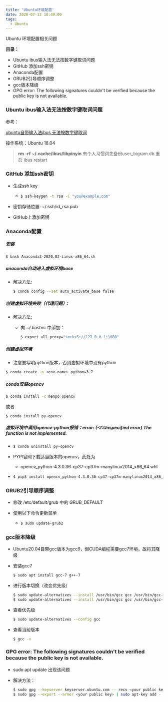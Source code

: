 ```yaml
---
title: 'Ubuntu环境配置'
date: 2020-07-12 10:49:00
tags:
  - Ubuntu
---
```




Ubuntu 环境配置相关问题



**目录：**

- Ubuntu ibus输入法无法按数字键取词问题
- GitHub 添加ssh密钥
- Anaconda配置
- GRUB2引导顺序调整
- gcc版本降级
- GPG error: The following signatures couldn't be verified because the public key is not available.



### Ubuntu ibus输入法无法按数字键取词问题



参考：

[ubuntu自带输入法ibus 无法按数字键取词](https://blog.csdn.net/chen_minghui/article/details/80690821)



操作系统：Ubuntu 18.04



>**rm -rf ~/.cache/ibus/libpinyin** 
>有个人习惯词先备份user_bigram.db 
>重启 ibus restart





### GitHub 添加ssh密钥

- 生成ssh key

  - ```bash
    $ ssh-keygen -t rsa -C "you@example.com"
    ```

- 密钥存储位置: ~/.ssh/id_rsa.pub

- GitHub上添加密钥





### Anaconda配置



##### 安装

```bash
$ bash Anaconda3-2020.02-Linux-x86_64.sh
```



##### anaconda自动进入虚拟环境base

- 解决方法:

  ```bash
  $ conda config --set auto_activate_base false
  ```



##### 创建虚拟环境失败（代理问题）：

- 解决方法;

  - 向 ~/.bashrc 中添加：

    ```bash
    $ export all_proxy="socks5://127.0.0.1:1080"
    ```

    

    

##### 创建虚拟环境

- 注意要写明python版本，否则虚拟环境中没有python

```bash
$ conda create -n <env-name> python=3.7
```



##### conda安装opencv

```bash
$ conda install -c menpo opencv
```

或者

```
$ conda install py-opencv
```





##### 虚拟环境中调用opencv-python报错：error: (-2:Unspecified error) The function is not implemented. 



- ```bash
  $ conda uninstall py-opencv
  ```

- PYPI官网下载适当版本的opencv，此处为

  - opencv_python-4.3.0.36-cp37-cp37m-manylinux2014_x86_64.whl

- ```bash
  $ pip3 install opencv_python-4.3.0.36-cp37-cp37m-manylinux2014_x86_64.whl
  ```





### GRUB2引导顺序调整

- 修改 /etc/default/grub 中的 GRUB_DEFAULT

- 使用以下命令更新菜单

  - ```bash
    $ sudo update-grub2
    ```





### gcc版本降级

- Ubuntu20.04自带gcc版本为gcc9，但CUDA编程需要gcc7环境，故将其降级

- 安装gcc7

  ```bash
  $ sudo apt install gcc-7 g++-7
  ```

- 进行版本切换（改变优先级）

  ```bash
  $ sudo update-alternatives --install /usr/bin/gcc gcc /usr/bin/gcc-7 100
  $ sudo update-alternatives --install /usr/bin/gcc gcc /usr/bin/gcc-9 50
  ```

- 查看优先级

  ```bash
  $ sudo update-alternatives --config gcc
  ```

- 查看当前版本

  ```bash
  $ gcc -v
  ```






### GPG error: The following signatures couldn't be verified because the public key is not available.

- sudo apt update 出现该问题

- 解决方法：

  ```bash
  $ sudo gpg --keyserver keyserver.ubuntu.com -- recv <your public key>					#plic key 根据错误提示写
  $ sudo gpg --export --armor <your public key> | sudo apt-key add -
  ```

  